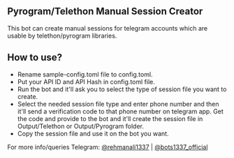 


## Pyrogram/Telethon Manual Session Creator
This bot can create manual sessions for telegram accounts which are usable by telethon/pyrogram libraries.


## How to use?

*   Rename sample-config.toml file to config.toml.
*   Put your API ID and API Hash in config.toml file.
*   Run the bot and it'll ask you to select the type of session file you want to create.
*   Select the needed session file type and enter phone number and then it'll send a verification code to that phone number on telegram app. Get the code and provide to the bot and it'll create the session file in Output/Telethon or Output/Pyrogram folder.
*   Copy the session file and use it on the bot you want.



For more info/queries Telegram: [@rehmanali1337](https://t.me/rehmanali1337) | [@bots1337_official](https://t.me/bots1337_official)
